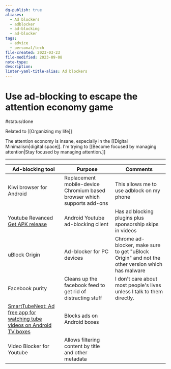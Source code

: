 ```yaml
---
dg-publish: true
aliases:
  - Ad blockers
  - adblocker
  - ad-blocking
  - ad-blocker
tags:
  - advice
  - personal/tech
file-created: 2023-03-23
file-modified: 2023-09-08
note-type: 
description: 
linter-yaml-title-alias: Ad blockers
---
```


# Use ad-blocking to escape the attention economy game

#status/done

Related to [[Organizing my life]]

The attention economy is insane, especially in the [[Digital Minimalism|digital space]]. I'm trying to [[Become focused by managing attention|Stay focused by managing attention.]]

---

| Ad-blocking tool                                                                                                     | Purpose                                                                 | Comments                                                                                        |
| -------------------------------------------------------------------------------------------------------------------- | ----------------------------------------------------------------------- | ----------------------------------------------------------------------------------------------- |
| Kiwi browser for Android                                                                                             | Replacement mobile-device Chromium based browser which supports add-ons | This allows me to use adblock on my phone                                                       |
| Youtube Revanced [Get APK release](https://github.com/j-hc/revanced-magisk-module/releases)                          | Android Youtube ad-blocking client                                      | Has ad blocking plugins plus sponsorship skips in videos                                        |
| uBlock Origin                                                                                                        | Ad-blocker for PC devices                                               | Chrome ad-blocker, make sure to get "uBlock Origin" and not the other version which has malware |
| Facebook purity                                                                                                      | Cleans up the facebook feed to get rid of distracting stuff             | I don't care about most people's lives unless I talk to them directly.                          |
| [SmartTubeNext: Ad free app for watching tube videos on Android TV boxes](https://github.com/yuliskov/SmartTubeNext) | Blocks ads on Android boxes                                             |                                                                                                 |
| Video Blocker for Youtube                                                                                            | Allows filtering content by title and other metadata                                                                        |                                                                                                 |